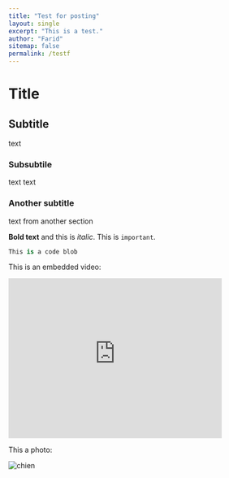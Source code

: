 ```yaml
---
title: "Test for posting"
layout: single
excerpt: "This is a test."
author: "Farid"
sitemap: false
permalink: /testf
---
```


# Title

## Subtitle
text

### Subsubtile
text text

### Another subtitle
text from another section

**Bold text** and this is *italic*. This is `important`.

```Python
This is a code blob
```

This is an embedded video:

<iframe width="420" height="315" src="http://www.youtube.com/embed/dQw4w9WgXcQ" frameborder="0" allowfullscreen> </iframe>

This a photo:

![chien](http://www.votipets.com/images/chien.jpg)

